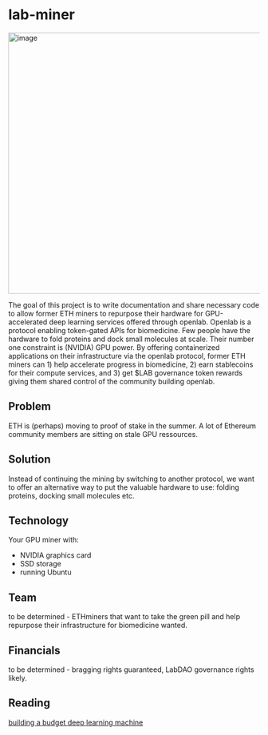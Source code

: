 # lab-miner
<img width="523" alt="image" src="https://user-images.githubusercontent.com/18559148/157872641-a721919e-14b1-467a-a669-23fbc325148b.png">

The goal of this project is to write documentation and share necessary code to allow former ETH miners to repurpose their hardware for GPU-accelerated deep learning services offered through openlab. Openlab is a protocol enabling token-gated APIs for biomedicine. Few people have the hardware to fold proteins and dock small molecules at scale. Their number one constraint is (NVIDIA) GPU power. By offering containerized applications on their infrastructure via the openlab protocol, former ETH miners can 1) help accelerate progress in biomedicine, 2) earn stablecoins for their compute services, and 3) get $LAB governance token rewards giving them shared control of the community building openlab.

## Problem 
ETH is (perhaps) moving to proof of stake in the summer. A lot of Ethereum community members are sitting on stale GPU ressources. 

## Solution
Instead of continuing the mining by switching to another protocol, we want to offer an alternative way to put the valuable hardware to use: folding proteins, docking small molecules etc. 

## Technology
Your GPU miner with: 
* NVIDIA graphics card
* SSD storage
* running Ubuntu

## Team 
to be determined - ETHminers that want to take the green pill and help repurpose their infrastructure for biomedicine wanted. 

## Financials 
to be determined - bragging rights guaranteed, LabDAO governance rights likely.

## Reading
[building a budget deep learning machine](https://howardhsu.github.io/article/hw/)


